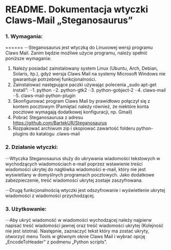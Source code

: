 # README. Dokumentacja wtyczki Claws-Mail „Steganosaurus”
### 1. Wymagania:
======
⋅⋅⋅Steganosaurus jest wtyczką do Linuxowej wersji programu Claws Mail. Zanim będzie możliwe użycie programu, należy spełnić poniższe wymagania:
  1. Należy posiadać zainstalowany system Linux (Ubuntu, Arch, Debian, Solaris, itp.), gdyż wersja Claws Mail na systemy Microsoft Windows nie gwarantuje potrzebnej funkcjonalności.
  2. Zainstalować następujące paczki używając polecenia „sudo apt-get install”:
  ⋅⋅1. python
  ⋅⋅2. python-gtk2
  ⋅⋅3. python-gobject-2
  ⋅⋅4. claws-mail
  ⋅⋅5. claws-mail-python-plugin
  3. Skonfigurować program Claws Mail by prawidłowo połączył się z kontem pocztowym (Pamiętać należy również, że niektóre konta pocztowe wymagają dodatkowej konfiguracji, np. Gmail)
  4. Pobrać Steganosaurusa z adresu <https://github.com/BartekUR/Steganosaurus>
  5. Rozpakować archiwum zip i skopiować zawartość folderu 
python-plugins do katalogu .claws-mail

### 2. Działanie wtyczki:
⋅⋅⋅Wtyczka Steganosaurus służy do ukrywania wiadomości tekstowych w wychodzących wiadomościach e-mail poprzez wstawienie treści wiadomości ukrytej do nagłówka wiadomości e-mail, który nie jest wyświetlany w domyślnych programach pocztowych. Jako dodatkowe zabezpieczenie, treść wiadomości ukrytej zostaje zaszyfrowana. 

⋅⋅⋅Drugą funkcjonalnością wtyczki jest odszyfrowanie i wyświetlenie ukrytej wiadomości z wiadomości przychodzącej.

### 3. Użytkowanie:
⋅⋅⋅Aby ukryć wiadomość w wiadomości wychodzącej należy najpierw napisać treść wiadomości jawnej oraz treść wiadomości ukrytej (Kolejność nie jest istotna). Następnie, zaznaczyć tekst który ma zostać ukryty, otworzyć menu Tools w głównym oknie Claws Mail i wybrać opcję „EncodeToHeader” z podmenu „Python scripts”.
